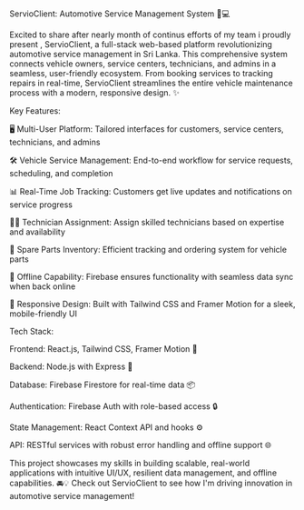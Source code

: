 ServioClient: Automotive Service Management System 🚗💻

Excited to share after nearly month of continus efforts of my team i proudly present , ServioClient, a full-stack web-based platform revolutionizing automotive service management in Sri Lanka. This comprehensive system connects vehicle owners, service centers, technicians, and admins in a seamless, user-friendly ecosystem. From booking services to tracking repairs in real-time, ServioClient streamlines the entire vehicle maintenance process with a modern, responsive design. ✨

Key Features:

🖥️ Multi-User Platform: Tailored interfaces for customers, service centers, technicians, and admins

🛠️ Vehicle Service Management: End-to-end workflow for service requests, scheduling, and completion

📊 Real-Time Job Tracking: Customers get live updates and notifications on service progress

👨‍🔧 Technician Assignment: Assign skilled technicians based on expertise and availability

🧰 Spare Parts Inventory: Efficient tracking and ordering system for vehicle parts

📴 Offline Capability: Firebase ensures functionality with seamless data sync when back online

📱 Responsive Design: Built with Tailwind CSS and Framer Motion for a sleek, mobile-friendly UI

Tech Stack:

Frontend: React.js, Tailwind CSS, Framer Motion 🎨

Backend: Node.js with Express 🚀

Database: Firebase Firestore for real-time data 📦

Authentication: Firebase Auth with role-based access 🔒

State Management: React Context API and hooks ⚙️

API: RESTful services with robust error handling and offline support 🌐

This project showcases my skills in building scalable, real-world applications with intuitive UI/UX, resilient data management, and offline capabilities. 🚘💡 Check out ServioClient to see how I'm driving innovation in automotive service management! 
